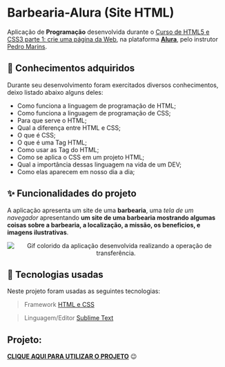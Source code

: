 # Barbearia-Alura (Site HTML)

Aplicação de **Programação** desenvolvida durante o [Curso de
HTML5 e CSS3 parte 1: crie uma página da Web](https://cursos.alura.com.br/course/html5-css3-primeiros-passos), na plataforma **[Alura](https://cursos.alura.com.br/)**, pelo instrutor [Pedro Marins](https://pedromarins.com/links/).

## 📒 Conhecimentos adquiridos

Durante seu desenvolvimento foram exercitados diversos conhecimentos, deixo listado abaixo alguns deles:

* Como funciona a linguagem de programação de HTML;
* Como funciona a linguagem de programação de CSS;
* Para que serve o HTML;
* Qual a diferença entre HTML e CSS;
* O que é CSS;
* O que é uma Tag HTML;
* Como usar as Tag do HTML;
* Como se aplica o CSS em um projeto HTML;
* Qual a importância dessas linguagem na vida de um DEV;
* Como elas aparecem em nosso dia a dia;

## ✨ Funcionalidades do projeto

A aplicação apresenta um site de uma **barbearia**, uma _tela de um navegador_ apresentando **um site de uma barbearia mostrando algumas coisas sobre a barbearia, a localização, a missão, os beneficios, e imagens ilustrativas**.

  <p align="center">
  <img src="imgs/Animação1.gif" alt= "Gif colorido da aplicação desenvolvida realizando a operação de transferência." />
</p>

## :hammer: Tecnologias usadas
Neste projeto foram usadas as seguintes tecnologias:
> Framework [HTML e CSS](https://www.homehost.com.br/blog/tutoriais/tags-html/)


> Linguagem/Editor [Sublime Text](https://www.sublimetext.com/)
  
  ## Projeto:
**[CLIQUE AQUI PARA UTILIZAR O PROJETO](https://renanalura7.github.io/Barbearia-Alura/)** 😉
